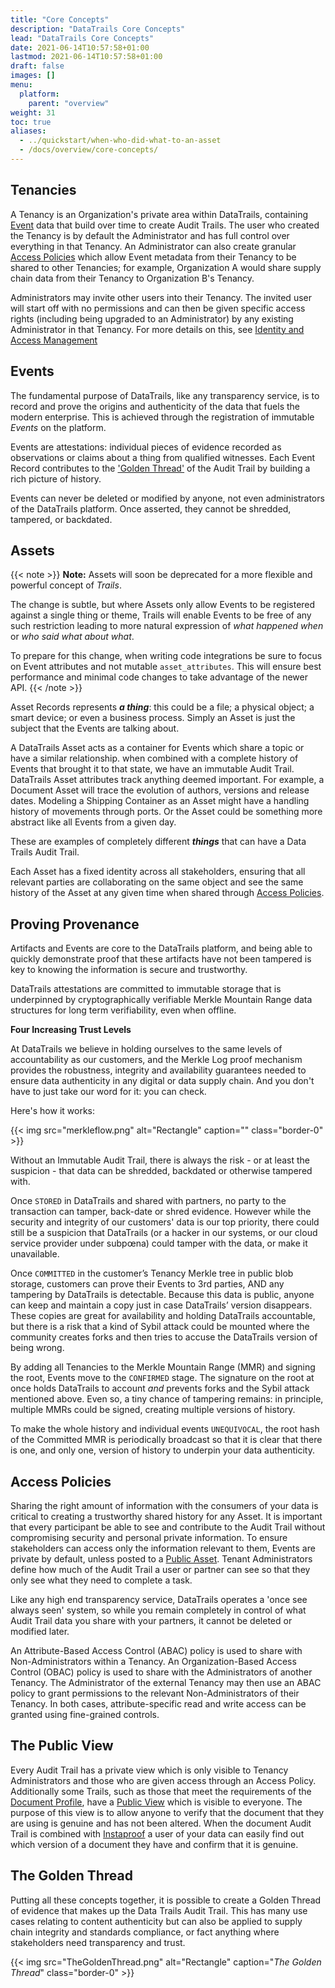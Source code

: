 ```yaml
---
title: "Core Concepts"
description: "DataTrails Core Concepts"
lead: "DataTrails Core Concepts"
date: 2021-06-14T10:57:58+01:00
lastmod: 2021-06-14T10:57:58+01:00
draft: false
images: []
menu: 
  platform:
    parent: "overview"
weight: 31
toc: true
aliases:
  - ../quickstart/when-who-did-what-to-an-asset
  - /docs/overview/core-concepts/
---
```


## Tenancies

A Tenancy is an Organization's private area within DataTrails, containing [Event](./#events) data that build over time to create Audit Trails. The user who created the Tenancy is by default the Administrator and has full control over everything in that Tenancy. An Administrator can also create granular [Access Policies](./#access-policies) which allow Event metadata from their Tenancy to be shared to other Tenancies; for example, Organization A would share supply chain data from their Tenancy to Organization B's Tenancy.

Administrators may invite other users into their Tenancy. The invited user will start off with no permissions and can then be given specific access rights (including being upgraded to an Administrator) by any existing Administrator in that Tenancy. For more details on this, see [Identity and Access Management](/platform/administration/identity-and-access-management/)

## Events

The fundamental purpose of DataTrails, like any transparency service, is to record and prove the origins and authenticity of the data that fuels the modern enterprise. This is achieved through the registration of immutable _Events_ on the platform.

Events are attestations: individual pieces of evidence recorded as observations or claims about a thing from qualified witnesses. Each Event Record contributes to the ['Golden Thread'](./#the-golden-thread) of the Audit Trail by building a rich picture of history.

Events can never be deleted or modified by anyone, not even administrators of the DataTrails platform. Once asserted, they cannot be shredded, tampered, or backdated.

## Assets

{{< note >}}
**Note:** Assets will soon be deprecated for a more flexible and powerful concept of _Trails_.

The change is subtle, but where Assets only allow Events to be registered against a single thing or theme, Trails will enable Events to be free of any such restriction leading to more natural expression of _what happened when_ or _who said what about what_.

To prepare for this change, when writing code integrations be sure to focus on Event attributes and not mutable `asset_attributes`. This will ensure best performance and minimal code changes to take advantage of the newer API.
{{< /note >}}

Asset Records represents ***a thing***: this could be a file; a physical object; a smart device; or even a business process. Simply an Asset is just the subject that the Events are talking about.

A DataTrails Asset acts as a container for Events which share a topic or have a similar relationship. when combined with a complete history of Events that brought it to that state, we have an immutable Audit Trail. DataTrails Asset attributes track anything deemed important. For example, a Document Asset will trace the evolution of authors, versions and release dates. Modeling a Shipping Container as an Asset might have a handling history of movements through ports. Or the Asset could be something more abstract like all Events from a given day.

These are examples of completely different ***things*** that can have a Data Trails Audit Trail.

Each Asset has a fixed identity across all stakeholders, ensuring that all relevant parties are collaborating on the same object and see the same history of the Asset at any given time when shared through [Access Policies](./#access-policies).

## Proving Provenance

Artifacts and Events are core to the DataTrails platform, and being able to quickly demonstrate proof that these artifacts have not been tampered is key to knowing the information is secure and trustworthy.

DataTrails attestations are committed to immutable storage that is underpinned by cryptographically verifiable Merkle Mountain Range data structures for long term verifiability, even when offline.

**Four Increasing Trust Levels**

At DataTrails we believe in holding ourselves to the same levels of accountability as our customers, and the Merkle Log proof mechanism provides the robustness, integrity and availability guarantees needed to ensure data authenticity in any digital or data supply chain. And you don't have to just take our word for it: you can check.

Here's how it works:

{{< img src="merkleflow.png" alt="Rectangle" caption="<em></em>" class="border-0" >}}

Without an Immutable Audit Trail, there is always the risk - or at least the suspicion - that data can be shredded, backdated or otherwise tampered with.

Once `STORED` in DataTrails and shared with partners, no party to the transaction can tamper, back-date or shred evidence. However while the security and integrity of our customers' data is our top priority, there could still be a suspicion that DataTrails (or a hacker in our systems, or our cloud service provider under subpœna) could tamper with the data, or make it unavailable.

Once `COMMITTED` in the customer’s Tenancy Merkle tree in public blob storage, customers can prove their Events to 3rd parties, AND any tampering by DataTrails is detectable. Because this data is public, anyone can keep and maintain a copy just in case DataTrails’ version disappears. These copies are great for availability and holding DataTrails accountable, but there is a risk that a kind of Sybil attack could be mounted where the community creates forks and then tries to accuse the DataTrails version of being wrong.

By adding all Tenancies to the Merkle Mountain Range (MMR) and signing the root, Events move to the `CONFIRMED` stage. The signature on the root at once holds DataTrails to account *and* prevents forks and the Sybil attack mentioned above. Even so, a tiny chance of tampering remains: in principle, multiple MMRs could be signed, creating multiple versions of history.

To make the whole history and individual events `UNEQUIVOCAL`, the root hash of the Committed MMR is periodically broadcast so that it is clear that there is one, and only one, version of history to underpin your data authenticity.

## Access Policies

Sharing the right amount of information with the consumers of your data is critical to creating a trustworthy shared history for any Asset. It is important that every participant be able to see and contribute to the Audit Trail without compromising security and personal private information. To ensure stakeholders can access only the information relevant to them, Events are private by default, unless posted to a [Public Asset](./#the-public-view). Tenant Administrators define how much of the Audit Trail a user or partner can see so that they only see what they need to complete a task.

Like any high end transparency service, DataTrails operates a 'once see always seen' system, so while you remain completely in control of what Audit Trail data you share with your partners, it cannot be deleted or modified later. 

An Attribute-Based Access Control (ABAC) policy is used to share with Non-Administrators within a Tenancy. An Organization-Based Access Control (OBAC) policy is used to share with the Administrators of another Tenancy. The Administrator of the external Tenancy may then use an ABAC policy to grant permissions to the relevant Non-Administrators of their Tenancy. In both cases, attribute-specific read and write access can be granted using fine-grained controls.

## The Public View

Every Audit Trail has a private view which is only visible to Tenancy Administrators and those who are given access through an Access Policy. Additionally some Trails, such as those that meet the requirements of the [Document Profile](/developers/developer-patterns/document-profile/), have a [Public View](/platform/overview/public-attestation/) which is visible to everyone.
The purpose of this view is to allow anyone to verify that the document that they are using is genuine and has not been altered. When the document Audit Trail is combined with [Instaproof](/platform/overview/instaproof/) a user of your data can easily find out which version of a document they have and confirm that it is genuine.

## The Golden Thread

Putting all these concepts together, it is possible to create a Golden Thread of evidence that makes up the Data Trails Audit Trail.
This has many use cases relating to content authenticity but can also be applied to supply chain integrity and standards compliance, or fact anything where stakeholders need transparency and trust.

{{< img src="TheGoldenThread.png" alt="Rectangle" caption="<em>The Golden Thread</em>" class="border-0" >}}
